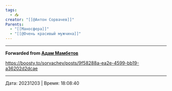 ```yaml
---
tags:
  - 📥
creator: "[[@Антон Сорвачев]]"
Parents:
  - "[[Маносфера]]"
  - "[[@Очень красивый мужчина]]"
---
```



***

**Forwarded from [Адам Мамбетов](https://t.me/Adammambetov)**

https://boosty.to/sorvachev/posts/9f58288a-ea2e-4599-bb19-a36202d2dcae

---

Дата: 20231203 | Время: 18:08:40

